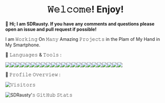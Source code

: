 <h1 align="center">𝚆𝚎𝚕𝚌𝚘𝚖𝚎! Enjoy!</h1>

👋 **Hi; I am SDRausty.  If you have any comments and questions please open an issue and pull request if possible!**

I am 𝚆𝚘𝚛𝚔𝚒𝚗𝚐 On 𝙼𝚊𝚗𝚢 Amazing 𝙿𝚛𝚘𝚓𝚎𝚌𝚝𝚜 in the Plam of My Hand in My Smartphone.

:wrench: 𝙻𝚊𝚗𝚐𝚞𝚊𝚐𝚎𝚜 & 𝚃𝚘𝚘𝚕𝚜 :

<a href="http://asm.sourceforge.net/"><img src="https://img.shields.io/badge/-ASM-000000?style=for-the-badge&logo=ASM"></a><a href="https://www.gnu.org/software/bash/"><img src="https://img.shields.io/badge/-BASH-000000?style=for-the-badge&logo=BASH"></a><img src="https://img.shields.io/badge/-Basic-000000?style=for-the-badge&logo=Basic"><img src="https://img.shields.io/badge/-C-000000?style=for-the-badge&logo=C"><img src="https://img.shields.io/badge/-Cplus-000000?style=for-the-badge&logo=CSS3"><img src="https://img.shields.io/badge/-CSS3-000000?style=for-the-badge&logo=Cplus"><img src="https://img.shields.io/badge/-HTML5-000000?style=for-the-badge&logo=HTML5"><img src="https://img.shields.io/badge/-Java-000000?style=for-the-badge&logo=Java"><img src="https://img.shields.io/badge/-JavaScript-000000?style=for-the-badge&logo=JavaScript"><img src="https://img.shields.io/badge/-Lua-000000?style=for-the-badge&logo=Lua"><img src="https://img.shields.io/badge/-Markdown-000000?style=for-the-badge&logo=Markdown"><img src="https://img.shields.io/badge/-Pascel-000000?style=for-the-badge&logo=Pascel"><img src="https://img.shields.io/badge/-Perl-000000?style=for-the-badge&logo=Perl"><img src="https://img.shields.io/badge/-PHP-000000?style=for-the-badge&logo=PHP"><img src="https://img.shields.io/badge/-Python-000000?style=for-the-badge&logo=Python"><img src="https://img.shields.io/badge/-RPG-000000?style=for-the-badge&logo=RPG"><img src="https://img.shields.io/badge/-Ruby-000000?style=for-the-badge&logo=Ruby"><img src="https://img.shields.io/badge/-RPG-000000?style=for-the-badge&logo=RPG"><img src="https://img.shields.io/badge/-Shell-000000?style=for-the-badge&logo=Shell"><img src="https://img.shields.io/badge/-SQL-000000?style=for-the-badge&logo=SQL"><img src="https://img.shields.io/badge/-Terminal-000000?style=for-the-badge&logo=Terminal"><a href="https://www.latex-project.org/"><img src="https://img.shields.io/badge/-TeX-000000?style=for-the-badge&logo=TeX"></a><a href="https://www.gnu.org/software/bash/"><img src="https://img.shields.io/badge/-ZSH-000000?style=for-the-badge&logo=ZSH"></a> 

:pushpin: 𝙿𝚛𝚘𝚏𝚒𝚕𝚎 𝙾𝚟𝚎𝚛𝚟𝚒𝚎𝚠 :

![𝚅𝚒𝚜𝚒𝚝𝚘𝚛𝚜](https://visitor-badge.laobi.icu/badge?page_id=SDRAUSTY.SDRAUSTY&title=𝚅𝚒𝚜𝚒𝚝𝚘𝚛𝚜 )

![SDRausty'𝚜 𝙶𝚒𝚝𝙷𝚞𝚋 𝚂𝚝𝚊𝚝𝚜](https://github-readme-stats.vercel.app/api?username=SDRAUSTY&show_icons=true&include_all_commits=true&count_private=true&theme=algolia)

